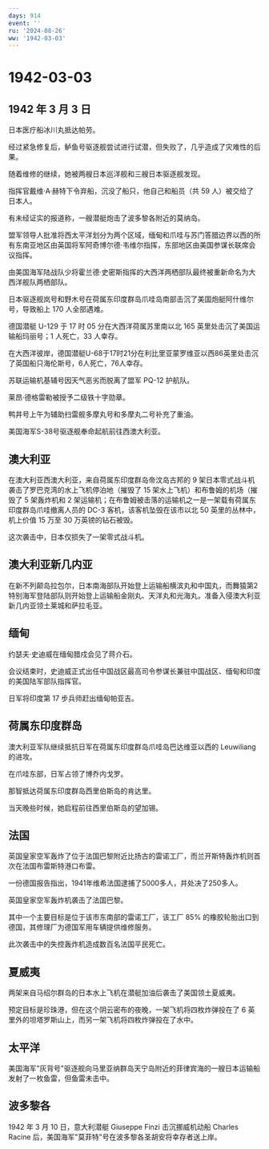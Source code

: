 ```yaml
---
days: 914
event: ''
ru: '2024-08-26'
ww: '1942-03-03'
---
```


# 1942-03-03

## 1942 年 3 月 3 日

日本医疗船冰川丸抵达帕劳。

经过紧急修复后，鲈鱼号驱逐舰尝试进行试潜，但失败了，几乎造成了灾难性的后果。

随着维修的继续，她被两艘日本巡洋舰和三艘日本驱逐舰发现。

指挥官戴维·A·赫特下令弃船，沉没了船只，他自己和船员（共 59
人）被交给了日本人。

有未经证实的报道称，一艘潜艇炮击了波多黎各附近的莫纳岛。

盟军领导人批准将西太平洋划分为两个区域，缅甸和爪哇与苏门答腊边界以西的所有东南亚地区由英国将军阿奇博尔德·韦维尔指挥，东部地区由美国参谋长联席会议指挥。

由美国海军陆战队少将霍兰德·史密斯指挥的大西洋两栖部队最终被重新命名为大西洋舰队两栖部队。

日本驱逐舰岚号和野木号在荷属东印度群岛爪哇岛南部击沉了美国炮艇阿什维尔号，导致船上
170 人全部遇难。

德国潜艇 U-129 于 17 时 05 分在大西洋荷属苏里南以北 165
英里处击沉了美国运输船玛丽号；1 人死亡，33 人幸存。

在大西洋彼岸，德国潜艇U-68于17时21分在利比里亚蒙罗维亚以西86英里处击沉了英国船只海伦斯号，6人死亡，76人幸存。

苏联运输机基辅号因天气恶劣而脱离了盟军 PQ-12 护航队。

莱昂·德格雷勒被授予二级铁十字勋章。

鸭井号上午为辅助扫雷舰多摩丸号和多摩丸二号补充了重油。

美国海军S-38号驱逐舰奉命起航前往西澳大利亚。

## 澳大利亚

在澳大利亚西澳大利亚，来自荷属东印度群岛帝汶岛古邦的 9
架日本零式战斗机袭击了罗巴克湾的水上飞机停泊地（摧毁了 15
架水上飞机）和布鲁姆的机场（摧毁了 5 架轰炸机和 2
架运输机；在布鲁姆被击落的运输机之一是一架载有荷属东印度群岛爪哇撤离人员的
DC-3 客机，该客机坠毁在该市以北 50 英里的丛林中，机上价值 15 万至 30
万英镑的钻石被毁。

这次袭击中，日本仅损失了一架零式战斗机。

## 澳大利亚新几内亚

在新不列颠岛拉包尔，日本南海部队开始登上运输船横滨丸和中国丸，而舞猿第2特别海军登陆部队则开始登上运输船金刚丸、天洋丸和光海丸，准备入侵澳大利亚新几内亚领土莱城和萨拉毛亚。

## 缅甸

约瑟夫·史迪威在缅甸腊戍会见了蒋介石。

会议结束时，史迪威正式出任中国战区最高司令参谋长兼驻中国战区、缅甸和印度的美国陆军部队指挥官。

日军将印度第 17 步兵师赶出缅甸帕亚吉。

## 荷属东印度群岛

澳大利亚军队继续抵抗日军在荷属东印度群岛爪哇岛巴达维亚以西的 Leuwiliang
的进攻。

在爪哇东部，日军占领了博乔内戈罗。

那智抵达荷属东印度群岛西里伯斯岛的肯达里。

当天晚些时候，她启程前往西里伯斯岛的望加锡。

## 法国

英国皇家空军轰炸了位于法国巴黎附近比扬古的雷诺工厂，而兰开斯特轰炸机则首次在法国布雷斯特港口布雷。

一份德国报告指出，1941年维希法国逮捕了5000多人，并处决了250多人。

英国皇家空军轰炸机袭击了法国巴黎。

其中一个主要目标是位于该市东南部的雷诺工厂，该工厂 85%
的橡胶轮胎出口到德国，其修理厂为德国军用车辆提供维修服务。

此次袭击中的失控轰炸机造成数百名法国平民死亡。

## 夏威夷

两架来自马绍尔群岛的日本水上飞机在潜艇加油后袭击了美国领土夏威夷。

预定目标是珍珠港，但在这个阴云密布的夜晚，一架飞机将四枚炸弹投在了 6
英里外的坦塔罗斯山上，而另一架飞机将四枚炸弹投在了水中。

## 太平洋

美国海军"灰背号"驱逐舰向马里亚纳群岛天宁岛附近的菲律宾海的一艘日本运输船发射了一枚鱼雷，但鱼雷未击中。

## 波多黎各

1942 年 3 月 10 日，意大利潜艇 Giuseppe Finzi 击沉挪威机动船 Charles
Racine 后，美国海军"莫菲特"号在波多黎各圣胡安将幸存者送上岸。